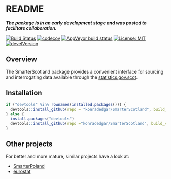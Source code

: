 README
================

***The package is in an early development stage and was posted to
facilitate collaboration.***

[![Build
Status](https://travis-ci.org/konradedgar/SmarterScotland.svg?branch=master)](https://travis-ci.org/konradedgar/SmarterScotland)
[![codecov](https://codecov.io/gh/konradedgar/SmarterScotland/branch/master/graph/badge.svg)](https://codecov.io/gh/konradedgar/SmarterScotland)
[![AppVeyor build
status](https://ci.appveyor.com/api/projects/status/github/konradedgar/SmarterScotland?branch=master&svg=true)](https://ci.appveyor.com/project/konradedgar/SmarterScotland)
[![License:
MIT](https://img.shields.io/badge/License-MIT-yellow.svg)](https://opensource.org/licenses/MIT)
[![develVersion](https://img.shields.io/badge/devel%20version-0.0.09-yellow.svg?style=flat)](https://github.com/konradedgar/SmarterScotland)

## Overview

The SmarterScotland package provides a convenient interface for sourcing
and interrogating data available through the
[statistics.gov.scot](http://statistics.gov.scot).

## Installation

``` r
if ("devtools" %in% rownames(installed.packages())) {
  devtools::install_github(repo = "konradedgar/SmarterScotland", build_vignettes = TRUE)
} else {
  install.packages("devtools")
  devtools::install_github(repo ="konradedgar/SmarterScotland", build_vignettes = TRUE)
}
```

## Other projects

For better and more mature, similar projects have a look
    at:

  - [SmarterPoland](https://cran.r-project.org/web/packages/SmarterPoland/index.html)
  - [eurostat](https://cran.r-project.org/web/packages/eurostat/index.html)
